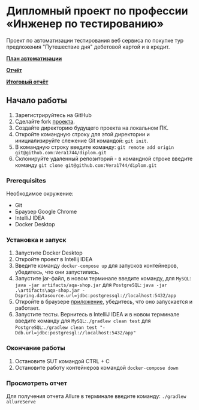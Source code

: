 # Дипломный проект по профессии «Инженер по тестированию»
Проект по автоматизации тестирования веб сервиса по покупке тур предложения "Путешествие дня" дебетовой картой и в кредит.

[**План автоматизации**](https://github.com/Vera1744/diplom/blob/main/docs/plan.md)

[**Отчёт**](https://github.com/Vera1744/diplom/blob/main/docs/report.md)

[**Итоговый отчёт**](https://github.com/Vera1744/diplom/blob/main/docs/Summary.md)

## Начало работы
1. Зарегистрируйтесь на GitHub
2. Сделайте fork [проекта](https://github.com/Vera1744/diplom).
2. Создайте директорию будущего проекта на локальном ПК.
3. Откройте командную строку для этой директории и инициализируйте слежение Git командой: `git init`.
5. В командную строку введите команду:  `git remote add origin git@github.com:Vera1744/diplom.git`
6. Склонируйте удаленный репозиторий - в командной строке введите команду `git clone git@github.com:Vera1744/diplom.git`

### Prerequisites

Необходимое окружение:

* Git
* Браузер Google Chrome
* IntelliJ IDEA
* Docker Desktop


### Установка и запуск

1. Запустите Docker Desktop
2. Откройте проект в Intellij IDEA 
3. Введите команду `docker-compose up` для запусков контейнеров, убедитесь, что они запустились. 
4. Запустите jar-файл, в новом терминале введите команду, для `MySQL`: `java -jar artifacts/aqa-shop.jar` для `PostgreSQL`: `java -jar .\artifacts\aqa-shop.jar -Dspring.datasource.url=jdbc:postgressql://localhost:5432/app`
5. Откройте в браузере [приложение](http://localhost:8080/), убедитесь, что оно запускается и работает.
6. Запустите тесты. Вернитесь в IntelliJ IDEA и в новом терминале введите команду для `MySQL`:`./gradlew clean test` для `PostgreSQL`:`./gradlew clean test "-Ddb.url=jdbc:postgresgl://localhost:5432/app"`
### Окончание работы
1. Остановите SUT командой CTRL + C
2. Остановите работу контейнеров командой `docker-compose down`

### Просмотреть отчет
Для получения отчета Allure в терминале введите команду: `./gradlew allureServe`
